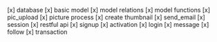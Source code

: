 [x] database
	[x] basic model
	[x] model relations
	[x] model functions
[x] pic_upload
[x] picture process
[x] create thumbnail
[x] send_email
[x] session
[x] restful api
[x] signup
[x] activation
[x] login
[x] message
[x] follow
[x] transaction

